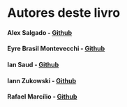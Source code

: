 # Autores deste livro

#### Alex Salgado - [Github](https://github.com/salgado)

#### Eyre Brasil Montevecchi - [Github](https://github.com/eyrebrasil)

#### Ian Saud - [Github](https://github.com/IanSaud)

#### Iann Zukowski - [Github](https://github.com/izukowski)

#### Rafael Marcílio - [Github](https://github.com/rafaelbatistamarcilio)



#### 



